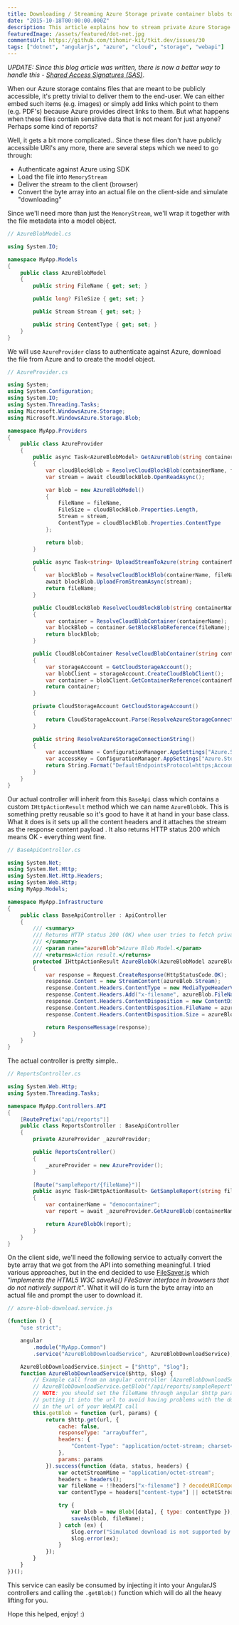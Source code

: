 ```yaml
---
title: Downloading / Streaming Azure Storage private container blobs to AngularJS through .Net WebAPI
date: "2015-10-18T00:00:00.000Z"
description: This article explains how to stream private Azure Storage blobs through .Net WebAPI for usage in AngularJS apps.
featuredImage: /assets/featured/dot-net.jpg
commentsUrl: https://github.com/tihomir-kit/tkit.dev/issues/30
tags: ["dotnet", "angularjs", "azure", "cloud", "storage", "webapi"]
---
```


_UPDATE: Since this blog article was written, there is now a better way to handle this - [Shared Access Signatures (SAS)](https://docs.microsoft.com/en-us/azure/storage/common/storage-sas-overview)_.

When our Azure storage contains files that are meant to be publicly accessible, it's pretty trivial to deliver them to the end-user. We can either embed such items (e.g. images) or simply add links which point to them (e.g. PDF's) because Azure provides direct links to them. But what happens when these files contain sensitive data that is not meant for just anyone? Perhaps some kind of reports?

Well, it gets a bit more complicated.. Since these files don't have publicly accessible URI's any more, there are several steps which we need to go through:

- Authenticate against Azure using SDK
- Load the file into `MemoryStream`
- Deliver the stream to the client (browser)
- Convert the byte array into an actual file on the client-side and simulate "downloading"

Since we'll need more than just the `MemoryStream`, we'll wrap it together with the file metadata into a model object.

```cs
// AzureBlobModel.cs

using System.IO;

namespace MyApp.Models
{
    public class AzureBlobModel
    {
        public string FileName { get; set; }

        public long? FileSize { get; set; }

        public Stream Stream { get; set; }

        public string ContentType { get; set; }
    }
}
```

We will use `AzureProvider` class to authenticate against Azure, download the file from Azure and to create the model object.

```cs
// AzureProvider.cs

using System;
using System.Configuration;
using System.IO;
using System.Threading.Tasks;
using Microsoft.WindowsAzure.Storage;
using Microsoft.WindowsAzure.Storage.Blob;

namespace MyApp.Providers
{
    public class AzureProvider
    {
        public async Task<AzureBlobModel> GetAzureBlob(string containerName, string fileName)
        {
            var cloudBlockBlob = ResolveCloudBlockBlob(containerName, fileName);
            var stream = await cloudBlockBlob.OpenReadAsync();

            var blob = new AzureBlobModel()
            {
                FileName = fileName,
                FileSize = cloudBlockBlob.Properties.Length,
                Stream = stream,
                ContentType = cloudBlockBlob.Properties.ContentType
            };

            return blob;
        }

        public async Task<string> UploadStreamToAzure(string containerName, string fileName, MemoryStream stream)
        {
            var blockBlob = ResolveCloudBlockBlob(containerName, fileName);
            await blockBlob.UploadFromStreamAsync(stream);
            return fileName;
        }

        public CloudBlockBlob ResolveCloudBlockBlob(string containerName, string fileName)
        {
            var container = ResolveCloudBlobContainer(containerName);
            var blockBlob = container.GetBlockBlobReference(fileName);
            return blockBlob;
        }

        public CloudBlobContainer ResolveCloudBlobContainer(string containerName)
        {
            var storageAccount = GetCloudStorageAccount();
            var blobClient = storageAccount.CreateCloudBlobClient();
            var container = blobClient.GetContainerReference(containerName);
            return container;
        }

        private CloudStorageAccount GetCloudStorageAccount()
        {
            return CloudStorageAccount.Parse(ResolveAzureStorageConnectionString());
        }

        public string ResolveAzureStorageConnectionString()
        {
            var accountName = ConfigurationManager.AppSettings["Azure.Storage.AccountName"]; // Get account name from web.config
            var accessKey = ConfigurationManager.AppSettings["Azure.Storage.PrimaryAccessKey"]; // Get primary access key from web.config
            return String.Format("DefaultEndpointsProtocol=https;AccountName={0};AccountKey={1}", accountName, accessKey);
        }
    }
}
```

Our actual controller will inherit from this `BaseApi` class which contains a custom `IHttpActionResult` method which we can name `AzureBlobOk`. This is something pretty reusable so it's good to have it at hand in your base class. What it does is it sets up all the content headers and it attaches the stream as the response content payload . It also returns HTTP status 200 which means OK - everything went fine.

```cs
// BaseApiController.cs

using System.Net;
using System.Net.Http;
using System.Net.Http.Headers;
using System.Web.Http;
using MyApp.Models;

namespace MyApp.Infrastructure
{
    public class BaseApiController : ApiController
    {
        /// <summary>
        /// Returns HTTP status 200 (OK) when user tries to fetch private Azure blob through the backend/WebAPI.
        /// </summary>
        /// <param name="azureBlob">Azure Blob Model.</param>
        /// <returns>Action result.</returns>
        protected IHttpActionResult AzureBlobOk(AzureBlobModel azureBlob)
        {
            var response = Request.CreateResponse(HttpStatusCode.OK);
            response.Content = new StreamContent(azureBlob.Stream);
            response.Content.Headers.ContentType = new MediaTypeHeaderValue(azureBlob.ContentType);
            response.Content.Headers.Add("x-filename", azureBlob.FileName);
            response.Content.Headers.ContentDisposition = new ContentDispositionHeaderValue("attachment");
            response.Content.Headers.ContentDisposition.FileName = azureBlob.FileName;
            response.Content.Headers.ContentDisposition.Size = azureBlob.FileSize;

            return ResponseMessage(response);
        }
    }
}
```

The actual controller is pretty simple..

```cs
// ReportsController.cs

using System.Web.Http;
using System.Threading.Tasks;

namespace MyApp.Controllers.API
{
    [RoutePrefix("api/reports")]
    public class ReportsController : BaseApiController
    {
        private AzureProvider _azureProvider;

        public ReportsController()
        {
            _azureProvider = new AzureProvider();
        }

        [Route("sampleReport/{fileName}")]
        public async Task<IHttpActionResult> GetSampleReport(string fileName)
        {
            var containerName = "democontainer";
            var report = await _azureProvider.GetAzureBlob(containerName, fileName);

            return AzureBlobOk(report);
        }
    }
}
```

On the client side, we'll need the following service to actually convert the byte array that we got from the API into something meaningful. I tried various approaches, but in the end decided to use [FileSaver.js](https://github.com/eligrey/FileSaver.js) which _"implements the HTML5 W3C saveAs() FileSaver interface in browsers that do not natively support it"_. What it will do is turn the byte array into an actual file and prompt the user to download it.

```js
// azure-blob-download.service.js

(function () {
    "use strict";

    angular
        .module("MyApp.Common")
        .service("AzureBlobDownloadService", AzureBlobDownloadService);

    AzureBlobDownloadService.$inject = ["$http", "$log"];
    function AzureBlobDownloadService($http, $log) {
        // Example call from an angular controller (AzureBlobDownloadService obviously needs to be injected):
        // AzureBlobDownloadService.getBlob("/api/reports/sampleReport", { fileName: "someFileName" });
        // NOTE: you should set the fileName through angular $http params instead of directly
        // putting it into the url to avoid having problems with the dot (".") character ž
        // in the url of your WebAPI call
        this.getBlob = function (url, params) {
            return $http.get(url, {
                cache: false,
                responseType: "arraybuffer",
                headers: {
                    "Content-Type": "application/octet-stream; charset=utf-8"
                },
                params: params
            }).success(function (data, status, headers) {
                var octetStreamMime = "application/octet-stream";
                headers = headers();
                var fileName = !!headers["x-filename"] ? decodeURIComponent(escape(headers["x-filename"])) : "download.pdf";
                var contentType = headers["content-type"] || octetStreamMime;

                try {
                    var blob = new Blob([data], { type: contentType });
                    saveAs(blob, fileName);
                } catch (ex) {
                    $log.error("Simulated download is not supported by your browser.");
                    $log.error(ex);
                }
            });
        }
    }
})();
```

This service can easily be consumed by injecting it into your AngularJS controllers and calling the `.getBlob()` function which will do all the heavy lifting for you.

Hope this helped, enjoy! :)
